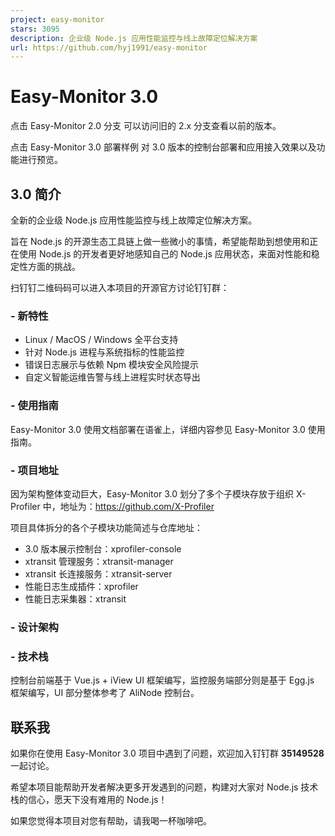 ```yaml
---
project: easy-monitor
stars: 3095
description: 企业级 Node.js 应用性能监控与线上故障定位解决方案
url: https://github.com/hyj1991/easy-monitor
---
```


Easy-Monitor 3.0
================

点击 Easy-Monitor 2.0 分支 可以访问旧的 2.x 分支查看以前的版本。

点击 Easy-Monitor 3.0 部署样例 对 3.0 版本的控制台部署和应用接入效果以及功能进行预览。

3.0 简介
------

全新的企业级 Node.js 应用性能监控与线上故障定位解决方案。

旨在 Node.js 的开源生态工具链上做一些微小的事情，希望能帮助到想使用和正在使用 Node.js 的开发者更好地感知自己的 Node.js 应用状态，来面对性能和稳定性方面的挑战。

扫钉钉二维码码可以进入本项目的开源官方讨论钉钉群：

### \- 新特性

-   Linux / MacOS / Windows 全平台支持
-   针对 Node.js 进程与系统指标的性能监控
-   错误日志展示与依赖 Npm 模块安全风险提示
-   自定义智能运维告警与线上进程实时状态导出

### \- 使用指南

Easy-Monitor 3.0 使用文档部署在语雀上，详细内容参见 Easy-Monitor 3.0 使用指南。

### \- 项目地址

因为架构整体变动巨大，Easy-Monitor 3.0 划分了多个子模块存放于组织 X-Profiler 中，地址为：https://github.com/X-Profiler

项目具体拆分的各个子模块功能简述与仓库地址：

-   3.0 版本展示控制台：xprofiler-console
-   xtransit 管理服务：xtransit-manager
-   xtransit 长连接服务：xtransit-server
-   性能日志生成插件：xprofiler
-   性能日志采集器：xtransit

### \- 设计架构

### \- 技术栈

控制台前端基于 Vue.js + iView UI 框架编写，监控服务端部分则是基于 Egg.js 框架编写，UI 部分整体参考了 AliNode 控制台。

联系我
---

如果你在使用 Easy-Monitor 3.0 项目中遇到了问题，欢迎加入钉钉群 **35149528** 一起讨论。

希望本项目能帮助开发者解决更多开发遇到的问题，构建对大家对 Node.js 技术栈的信心，愿天下没有难用的 Node.js！

如果您觉得本项目对您有帮助，请我喝一杯咖啡吧。
